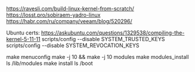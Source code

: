 https://ravesli.com/build-linux-kernel-from-scratch/
https://losst.pro/sobiraem-yadro-linux
https://habr.com/ru/company/veeam/blog/520296/


Ubuntu certs: https://askubuntu.com/questions/1329538/compiling-the-kernel-5-11-11
scripts/config --disable SYSTEM_TRUSTED_KEYS
scripts/config --disable SYSTEM_REVOCATION_KEYS

make menuconfig
make -j 10 && make -j 10 modules
make modules_install
ls /lib/modules
make install
ls /boot
